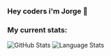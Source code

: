 ### Hey coders i'm Jorge 👋

### My current stats:

<img alt="GitHub Stats" src="https://github-readme-stats.vercel.app/api?username=MoreiraJorge&show_icons=true&hide_border=true&theme=dark" /> <img alt="Language Stats" src="https://github-readme-stats.vercel.app/api/top-langs/?username=MoreiraJorge&layout=compact&theme=dark&hide_border=true" />






<!--
**MoreiraJorge/MoreiraJorge** is a ✨ _special_ ✨ repository because its `README.md` (this file) appears on your GitHub profile.

Here are some ideas to get you started:

- 🔭 I’m currently working on ...
- 🌱 I’m currently learning ...
- 👯 I’m looking to collaborate on ...
- 🤔 I’m looking for help with ...
- 💬 Ask me about ...
- 📫 How to reach me: ...
- 😄 Pronouns: ...
- ⚡ Fun fact: ...
-->
